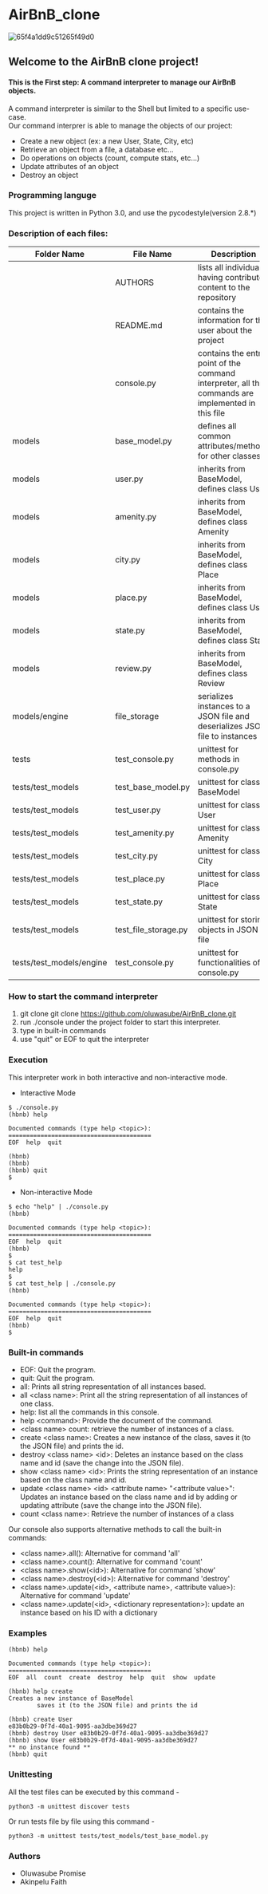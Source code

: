 # AirBnB_clone
![65f4a1dd9c51265f49d0](https://user-images.githubusercontent.com/98162365/176899920-64b889dc-9e43-4413-b0a4-b1821b53dc2b.png)
## Welcome to the AirBnB clone project!
#### This is the First step: A command interpreter to manage our AirBnB objects.
A command interpreter is similar to the Shell but limited to a specific use-case.  
Our command interprer is able to manage the objects of our project:
* Create a new object (ex: a new User, State, City, etc)
* Retrieve an object from a file, a database etc…
* Do operations on objects (count, compute stats, etc…)
* Update attributes of an object
* Destroy an object
### Programming languge
This project is written in Python 3.0, and use the pycodestyle(version 2.8.*)
### Description of each files:
| Folder Name | File Name | Description |
|-------------|-----------|-------------|
| | AUTHORS | lists all individuals having contributed content to the repository |
| | README.md | contains the information for the user about the project |
| | console.py | contains the entry point of the command interpreter, all the commands are implemented in this file |
| models | base_model.py | defines all common attributes/methods for other classes |
| models | user.py | inherits from BaseModel, defines class User |
| models | amenity.py | inherits from BaseModel, defines class Amenity |
| models | city.py | inherits from BaseModel, defines class Place |
| models | place.py | inherits from BaseModel, defines class User |
| models | state.py | inherits from BaseModel, defines class State |
| models | review.py | inherits from BaseModel, defines class Review |
| models/engine | file_storage | serializes instances to a JSON file and deserializes JSON file to instances |
| tests | test_console.py | unittest for methods in console.py
| tests/test_models | test_base_model.py | unittest for class BaseModel
| tests/test_models | test_user.py | unittest for class User
| tests/test_models | test_amenity.py | unittest for class Amenity
| tests/test_models | test_city.py | unittest for class City
| tests/test_models | test_place.py | unittest for class Place
| tests/test_models | test_state.py | unittest for class State
| tests/test_models | test_file_storage.py | unittest for storing objects in JSON file |
| tests/test_models/engine | test_console.py | unittest for functionalities of console.py |

### How to start the command interpreter
1. git clone git clone https://github.com/oluwasube/AirBnB_clone.git
1. run ./console under the project folder to start this interpreter.
1. type in built-in commands
1. use "quit" or EOF to quit the interpreter
### Execution
This interpreter work in both interactive and non-interactive mode.
* Interactive Mode
```
$ ./console.py
(hbnb) help

Documented commands (type help <topic>):
========================================
EOF  help  quit

(hbnb) 
(hbnb) 
(hbnb) quit
$
```
* Non-interactive Mode
```
$ echo "help" | ./console.py
(hbnb)

Documented commands (type help <topic>):
========================================
EOF  help  quit
(hbnb) 
$
$ cat test_help
help
$
$ cat test_help | ./console.py
(hbnb)

Documented commands (type help <topic>):
========================================
EOF  help  quit
(hbnb) 
$
```
### Built-in commands
* EOF: Quit the program.
* quit: Quit the program.
* all: Prints all string representation of all instances based.
* all \<class name\>: Print all the string representation of all instances of one class.
* help: list all the commands in this console.
* help \<command\>: Provide the document of the command.
* \<class name\> count: retrieve the number of instances of a class.
* create \<class name\>: Creates a new instance of the class, saves it (to the JSON file) and prints the id.
* destroy \<class name\> \<id\>: Deletes an instance based on the class name and id (save the change into the JSON file).
* show \<class name\> \<id\>: Prints the string representation of an instance based on the class name and id.
* update \<class name\> \<id\> \<attribute name\> "\<attribute value\>": Updates an instance based on the class name and id by adding or updating attribute (save the change into the JSON file).
* count \<class name\>: Retrieve the number of instances of a class

Our console also supports alternative methods to call the built-in commands:
* \<class name\>.all(): Alternative for command 'all'
* \<class name\>.count(): Alternative for command 'count'
* \<class name\>.show(\<id\>): Alternative for command 'show'
* \<class name\>.destroy(\<id\>): Alternative for command 'destroy'
* \<class name\>.update(\<id\>, \<attribute name\>, \<attribute value\>): Alternative for command 'update'
* \<class name\>.update(\<id\>, \<dictionary representation\>): update an instance based on his ID with a dictionary
### Examples
```
(hbnb) help

Documented commands (type help <topic>):
========================================
EOF  all  count  create  destroy  help  quit  show  update

(hbnb) help create
Creates a new instance of BaseModel
        saves it (to the JSON file) and prints the id

(hbnb) create User
e83b0b29-0f7d-40a1-9095-aa3dbe369d27
(hbnb) destroy User e83b0b29-0f7d-40a1-9095-aa3dbe369d27
(hbnb) show User e83b0b29-0f7d-40a1-9095-aa3dbe369d27
** no instance found **
(hbnb) quit
```
### Unittesting
All the test files can be executed by this command - 

```python3 -m unittest discover tests```

Or run tests file by file using this command -

```python3 -m unittest tests/test_models/test_base_model.py```

### Authors
* Oluwasube Promise
* Akinpelu Faith
